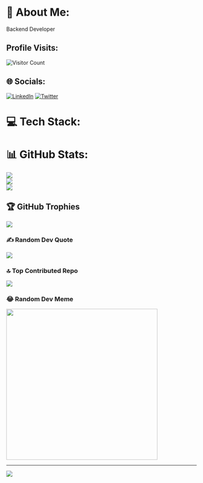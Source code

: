 # 💫 About Me:
Backend Developer

 <h2 > Profile Visits: </h2>    

![Visitor Count](https://profile-counter.glitch.me/AnikethDeb2004/count.svg)


## 🌐 Socials:
 [![LinkedIn](https://img.shields.io/badge/LinkedIn-%230077B5.svg?logo=linkedin&logoColor=white)](https://linkedin.com/in/https://www.linkedin.com/in/aniketh-deb-/) [![Twitter](https://img.shields.io/badge/Twitter-%231DA1F2.svg?logo=Twitter&logoColor=white)](https://twitter.com/https://twitter.com/aniketh_deb) 

# 💻 Tech Stack:



# 📊 GitHub Stats:
![](https://github-readme-stats.vercel.app/api?username=AnikethDeb2004&theme=blueberry&hide_border=false&include_all_commits=true&count_private=true)<br/>
![](https://github-readme-streak-stats.herokuapp.com/?user=AnikethDeb2004&theme=blueberry&hide_border=false)<br/>
![](https://github-readme-stats.vercel.app/api/top-langs/?username=AnikethDeb2004&theme=blueberry&hide_border=false&include_all_commits=true&count_private=true&layout=compact)

## 🏆 GitHub Trophies
![](https://github-profile-trophy.vercel.app/?username=AnikethDeb2004&theme=gruvbox&no-frame=false&no-bg=false&margin-w=4)

### ✍️ Random Dev Quote
![](https://quotes-github-readme.vercel.app/api?type=vetical&theme=radical)

### 🔝 Top Contributed Repo
![](https://github-contributor-stats.vercel.app/api?username=AnikethDeb2004&limit=5&theme=nord&combine_all_yearly_contributions=true)

### 😂 Random Dev Meme
<img src='https://randommeme-five.vercel.app/' style="height: 400px;"/>

---
[![](https://visitcount.itsvg.in/api?id=AnikethDeb2004&icon=6&color=2)](https://visitcount.itsvg.in)
